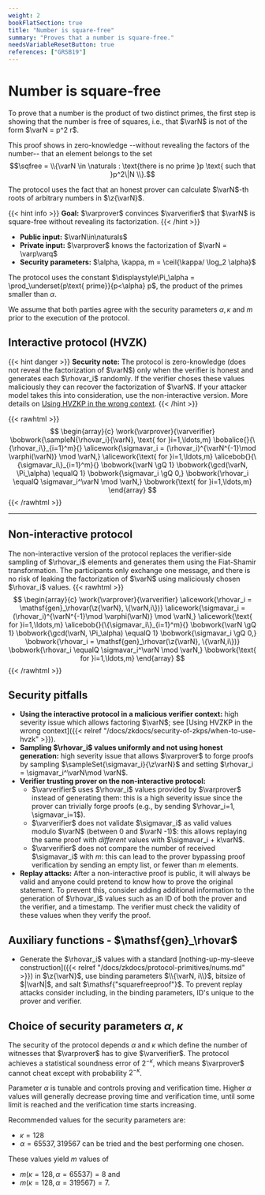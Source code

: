 ```yaml
---
weight: 2
bookFlatSection: true
title: "Number is square-free"
summary: "Proves that a number is square-free."
needsVariableResetButton: true
references: ["GRSB19"]
---
```

# Number is square-free

To prove that a number is the product of two distinct primes, the first step is showing that the number is free of squares, i.e., that $\varN$ is
not of the form $\varN = p^2 r$.

This proof shows in zero-knowledge --without revealing the factors of the number-- that an element belongs to
the set $$\sqfree = \\{\varN \in \naturals : \text{there is no prime }p \text{ such that }p^2\|N \\}.$$

The protocol uses the fact that an honest prover can calculate $\varN$-th roots of arbitrary numbers in $\z{\varN}$.

{{< hint info >}}
**Goal:**
$\varprover$ convinces $\varverifier$ that $\varN$ is square-free without revealing its factorization.
{{< /hint >}}

 * __Public input:__ $\varN\in\naturals$
 * __Private input:__ $\varprover$ knows the factorization of $\varN = \varp\varq$
 * __Security parameters:__ $\alpha, \kappa, m = \ceil{\kappa/ \log_2 \alpha}$

The protocol uses the constant $\displaystyle\Pi_\alpha = \prod_\underset{p\text{ prime}}{p<\alpha} p$, the product of the primes smaller than $\alpha$.

We assume that both parties agree with the security parameters $\alpha, \kappa$ and $m$ prior to the execution of the protocol.

## Interactive protocol (HVZK)
{{< hint danger >}}
**Security note:** The protocol is zero-knowledge (does not reveal the factorization of $\varN$) only when the verifier is honest and generates each $\rhovar_i$ randomly. If the verifier choses these values maliciously they can recover the factorization of $\varN$. If your attacker model takes this into consideration, use the non-interactive version. More details on [Using HVZKP in the wrong context](../../../security-of-zkps/when-to-use-hvzk).
{{< /hint >}}

{{< rawhtml >}}
 $$
 \begin{array}{c}
 \work{\varprover}{\varverifier}
 \bobwork{\sampleN{\rhovar_i}{\varN}, \text{ for }i=1,\ldots,m}
 \bobalice{}{\{\rhovar_i\}_{i=1}^m}{}
 \alicework{\sigmavar_i = (\rhovar_i)^{\varN^{-1}\mod \varphi(\varN)} \mod \varN,}
 \alicework{\text{ for }i=1,\ldots,m}
 \alicebob{}{\{\sigmavar_i\}_{i=1}^m}{}
 \bobwork{\varN \gQ 1}
 \bobwork{\gcd(\varN, \Pi_\alpha) \equalQ 1}
 \bobwork{\sigmavar_i \gQ 0,}
 \bobwork{\rhovar_i \equalQ \sigmavar_i^\varN \mod \varN,}
 \bobwork{\text{ for }i=1,\ldots,m}
 \end{array}
 $$
{{< /rawhtml >}}


-----

## Non-interactive protocol
The non-interactive version of the protocol replaces the verifier-side sampling of $\rhovar_i$ elements and generates them using the Fiat-Shamir transformation.
The participants only exchange one message, and there is no risk of leaking the factorization of $\varN$ using maliciously chosen $\rhovar_i$ values.
{{< rawhtml >}}
 $$
 \begin{array}{c}
 \work{\varprover}{\varverifier}
 \alicework{\rhovar_i = \mathsf{gen}_\rhovar(\z{\varN}, \{\varN,i\})}
 \alicework{\sigmavar_i = (\rhovar_i)^{\varN^{-1}\mod \varphi(\varN)} \mod \varN,}
 \alicework{\text{ for }i=1,\ldots,m}
 \alicebob{}{\{\sigmavar_i\}_{i=1}^m}{}
 \bobwork{\varN \gQ 1}
 \bobwork{\gcd(\varN, \Pi_\alpha) \equalQ 1}
 \bobwork{\sigmavar_i \gQ 0,}
 \bobwork{\rhovar_i = \mathsf{gen}_\rhovar(\z{\varN}, \{\varN,i\})}
 \bobwork{\rhovar_i \equalQ \sigmavar_i^\varN \mod \varN,}
 \bobwork{\text{ for }i=1,\ldots,m}
 \end{array}
 $$
{{< /rawhtml >}}

## Security pitfalls
 * __Using the interactive protocol in a malicious verifier context:__ high severity issue which allows factoring $\varN$; see [Using HVZKP in the wrong context]({{< relref "/docs/zkdocs/security-of-zkps/when-to-use-hvzk" >}}).
 * **Sampling $\rhovar_i$ values uniformly and not using honest generation:** high severity issue that allows $\varprover$ to forge proofs by sampling $\sampleSet{\sigmavar_i}{\z\varN}$ and setting $\rhovar_i = \sigmavar_i^\varN\mod \varN$.
 * __Verifier trusting prover on the non-interactive protocol:__
   * $\varverifier$ uses $\rhovar_i$ values provided by $\varprover$ instead of generating them: this is a high severity issue since the prover can trivially forge proofs (e.g., by sending $\rhovar_i=1, \sigmavar_i=1$).
   * $\varverifier$ does not validate $\sigmavar_i$ as valid values modulo $\varN$ (between 0 and $\varN -1)$: this allows replaying the same proof with *different* values with $\sigmavar_i + k\varN$.
   * $\varverifier$ does not compare the number of received $\sigmavar_i$ with $m$: this can lead to the prover bypassing proof verification by sending an empty list, or fewer than $m$ elements.
 * __Replay attacks:__ After a non-interactive proof is public, it will always be valid and anyone could pretend to know how to prove the original statement. To prevent this, consider adding additional information to the generation of $\rhovar_i$ values such as an ID of both the prover and the verifier, and a timestamp. The verifier must check the validity of these values when they verify the proof.


## Auxiliary functions - $\mathsf{gen}_\rhovar$
- Generate the $\rhovar_i$ values with a standard [nothing-up-my-sleeve construction]({{< relref "/docs/zkdocs/protocol-primitives/nums.md" >}}) in $\z{\varN}$, use binding parameters $\\{\varN, i\\}$, bitsize of $|\varN|$, and salt $\mathsf{"squarefreeproof"}$. To prevent replay attacks consider including, in the binding parameters, ID's unique to the prover and verifier.



## Choice of security parameters $\alpha$, $\kappa$

The security of the protocol depends $\alpha$ and $\kappa$ which define the number of witnesses that $\varprover$ has to give $\varverifier$. The protocol achieves a statistical soundness error of $2^{-\kappa}$, which means $\varprover$ cannot cheat except with probability $2^{-\kappa}$.

Parameter $\alpha$ is tunable and controls proving and verification time. Higher $\alpha$ values will generally decrease proving time and verification time, until some limit is reached and the verification time starts increasing.

Recommended values for the security parameters are:
 - $\kappa = 128$
 - $\alpha = 65537, 319567$ can be tried and the best performing one chosen.

These values yield $m$ values of
 - $m(\kappa=128, \alpha=65537) = 8$ and
 - $m(\kappa=128, \alpha=319567) = 7$.


